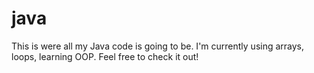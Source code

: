 # java
This is were all my Java code is going to be. I'm currently using arrays, loops, learning OOP. Feel free to check it out!


